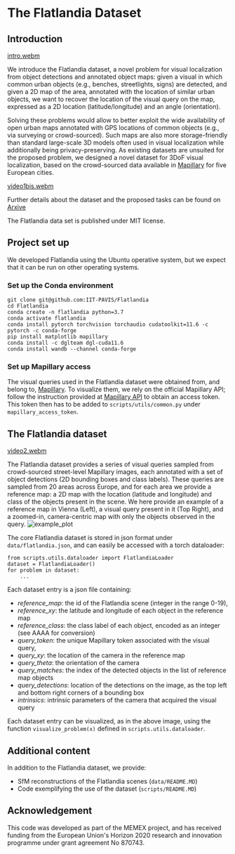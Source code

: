 # The Flatlandia Dataset

## Introduction


[intro.webm](https://user-images.githubusercontent.com/32576285/231718784-c65424f5-91fe-4659-b1df-6e50b40f3ef8.webm)



We introduce the Flatlandia dataset, a novel problem for visual localization from object detections and annotated object 
maps: given a visual in which common urban objects (e.g., benches, streetlights, signs) are detected, and given a 2D map
of the area, annotated with the location of similar urban objects, we want to recover the location of the visual query on
the map, expressed as a 2D location (latitude/longitude) and an angle (orientation). 

Solving these problems would allow to better exploit the wide availability of open urban maps annotated with GPS 
locations of common objects (e.g., via surveying or crowd-sourced). Such maps are also more storage-friendly than 
standard large-scale 3D models often used in visual localization while additionally being privacy-preserving.
As existing datasets are unsuited for the proposed problem, we designed a novel dataset for 3DoF 
visual localization, based on the crowd-sourced data available in [Mapillary](https://www.mapillary.com/app/) for five 
European cities. 



[video1bis.webm](https://user-images.githubusercontent.com/32576285/229825564-a3061b61-9b86-44c6-8be9-bf1ca655fdbd.webm)



Further details about the dataset and the proposed tasks can be found on [Arxive]()

The Flatlandia data set is published under MIT license.

## Project set up
We developed Flatlandia using the Ubuntu operative system, but we expect that it can be run on other operating systems.
### Set up the Conda environment
```
git clone git@github.com:IIT-PAVIS/Flatlandia
cd Flatlandia
conda create -n flatlandia python=3.7
conda activate flatlandia
conda install pytorch torchvision torchaudio cudatoolkit=11.6 -c pytorch -c conda-forge
pip install matplotlib mapillary 
conda install -c dglteam dgl-cuda11.6 
conda install wandb --channel conda-forge
```

### Set up Mapillary access
The visual queries used in the Flatlandia dataset were obtained from, and belong to, [Mapillary](https://www.mapillary.com/). 
To visualize them, we rely on the official Mapillary API; follow the instruction provided at [Mapillary API](https://blog.mapillary.com/update/2021/06/23/getting-started-with-the-new-mapillary-api-v4.html)
to obtain an access token. This token then has to be added to `scripts/utils/common.py` under `mapillary_access_token`.


## The Flatlandia dataset


[video2.webm](https://user-images.githubusercontent.com/32576285/229826247-e8cceb5f-5775-46d9-90f9-c73c062f298c.webm)



The Flatlandia dataset provides a series of visual queries sampled from crowd-sourced street-level Mapillary images, 
each annotated with a set of object detections (2D bounding boxes and class labels). These queries are sampled from 
20 areas across Europe, and for each area we provide a reference map: a 2D map with the location (latitude and longitude)
and class of the objects present in the scene. We here provide an example of a reference map in Vienna (Left), a visual 
query present in it (Top Right), and a zoomed-in, camera-centric map with only the objects observed in the query.
![example_plot](https://user-images.githubusercontent.com/32576285/230586376-d7be61a2-ceaf-42de-9b78-980f31d5ac86.png)


The core Flatlandia dataset is stored in json format under `data/flatlandia.json`, and can easily be accessed with a torch dataloader:

```
from scripts.utils.dataloader import FlatlandiaLoader 
dataset = FlatlandiaLoader()
for problem in dataset:
    ...
```

Each dataset entry is a json file containing:

- *reference_map*: the id of the Flatlandia scene (integer in the range 0-19),
- *reference_xy*: the latitude and longitude of each object in the reference map
- *reference_class*: the class label of each object, encoded as an integer (see AAAA for conversion)
- *query_token*: the unique Mapillary token associated with the visual query,
- *query_xy*: the location of the camera in the reference map
- *query_theta*: the orientation of the camera
- *query_matches*: the index of the detected objects in the list of reference map objects
- *query_detections*: location of the detections on the image, as the top left and bottom right corners of a bounding box
- *intrinsics*: intrinsic parameters of the camera that acquired the visual query

Each dataset entry can be visualized, as in the above image, using the function `visualize_problem(x)` defined 
in `scripts.utils.dataloader`.

## Additional content
In addition to the Flatlandia dataset, we provide:
- SfM reconstructions of the Flatlandia scenes (`data/README.MD`)
- Code exemplifying the use of the dataset (`scripts/README.MD`)

## Acknowledgement
This code was developed as part of the MEMEX project, and has received funding from the European Union's Horizon 2020 research and innovation programme under grant agreement No 870743.
